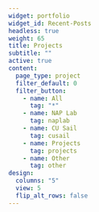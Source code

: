 ```yaml
---
widget: portfolio
widget_id: Recent-Posts
headless: true
weight: 65
title: Projects
subtitle: ""
active: true
content:
  page_type: project
  filter_default: 0
  filter_button:
    - name: All
      tag: "*"
    - name: NAP Lab
      tag: naplab
    - name: CU Sail
      tag: cusail
    - name: Projects
      tag: projects
    - name: Other
      tag: other
design:
  columns: "5"
  view: 5
  flip_alt_rows: false
---
```


